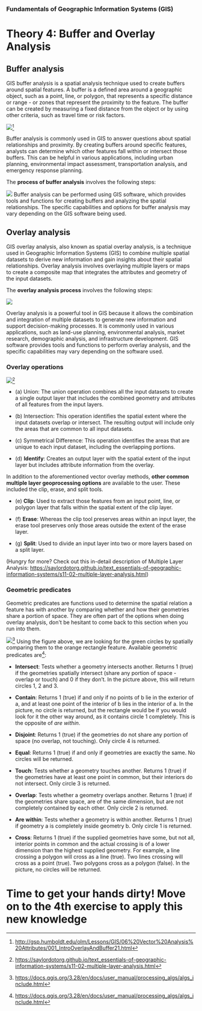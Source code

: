 
### Fundamentals of Geographic Information Systems (GIS)

# Theory 4: Buffer and Overlay Analysis

## Buffer analysis
GIS buffer analysis is a spatial analysis technique used to create buffers around spatial features. A buffer is a defined area around a geographic object, such as a point, line, or polygon, that represents a specific distance or range - or zones that represent the proximity to the feature. The buffer can be created by measuring a fixed distance from the object or by using other criteria, such as travel time or risk factors.

![](http://gsp.humboldt.edu/olm/Lessons/GIS/06%20Vector%20Analysis%20Attributes/Images/BufferDissolve.png)[^1]

Buffer analysis is commonly used in GIS to answer questions about spatial relationships and proximity. By creating buffers around specific features, analysts can determine which other features fall within or intersect those buffers. This can be helpful in various applications, including urban planning, environmental impact assessment, transportation analysis, and emergency response planning.

The **process of buffer analysis** involves the following steps:

![](https://raw.githubusercontent.com/rowan8k/fundamentals-of-gis/master/Assets/4_Theory_buffer_diagram.drawio_blue.png)
Buffer analysis can be performed using GIS software, which provides tools and functions for creating buffers and analyzing the spatial relationships. The specific capabilities and options for buffer analysis may vary depending on the GIS software being used.

## Overlay analysis
GIS overlay analysis, also known as spatial overlay analysis, is a technique used in Geographic Information Systems (GIS) to combine multiple spatial datasets to derive new information and gain insights about their spatial relationships. Overlay analysis involves overlaying multiple layers or maps to create a composite map that integrates the attributes and geometry of the input datasets.

The **overlay analysis process** involves the following steps:

![](https://raw.githubusercontent.com/rowan8k/fundamentals-of-gis/master/Assets/4_Theory_overlay_diagram.drawio.png)
    
Overlay analysis is a powerful tool in GIS because it allows the combination and integration of multiple datasets to generate new information and support decision-making processes. It is commonly used in various applications, such as land-use planning, environmental analysis, market research, demographic analysis, and infrastructure development. GIS software provides tools and functions to perform overlay analysis, and the specific capabilities may vary depending on the software used.

### Overlay operations 

![](https://saylordotorg.github.io/text_essentials-of-geographic-information-systems/section_11/a33268f6ff028c24152080d0aa3f2aad.jpg)[^2]
- (a) Union: The union operation combines all the input datasets to create a single output layer that includes the combined geometry and attributes of all features from the input layers.

- (b) Intersection: This operation identifies the spatial extent where the input datasets overlap or intersect. The resulting output will include only the areas that are common to all input datasets.

- (c\) Symmetrical Difference: This operation identifies the areas that are unique to each input dataset, including the overlapping portions.

- (d) **Identify**: Creates an output layer with the spatial extent of the input layer but includes attribute information from the overlay.

In addition to the aforementioned vector overlay methods, **other common multiple layer geoprocessing options** are available to the user. These included the clip, erase, and split tools.

- (e) **Clip**: Used to extract those features from an input point, line, or polygon layer that falls within the spatial extent of the clip layer.

- (f) **Erase**: Whereas the clip tool preserves areas within an input layer, the erase tool preserves only those areas outside the extent of the erase layer.

- (g) **Split**: Used to divide an input layer into two or more layers based on a split layer.

(Hungry for more? Check out this in-detail description of Multiple Layer Analysis: https://saylordotorg.github.io/text_essentials-of-geographic-information-systems/s11-02-multiple-layer-analysis.html)

### Geometric predicates
Geometric predicates are functions used to determine the spatial relation a feature has with another by comparing whether and how their geometries share a portion of space. They are often part of the options when doing overlay analysis, don't be hesitant to come back to this section when you run into them. 

![](https://docs.qgis.org/3.28/en/_images/selectbylocation.png)[^3]
Using the figure above, we are looking for the green circles by spatially comparing them to the orange rectangle feature. Available geometric predicates are[^3]:

- **Intersect**: Tests whether a geometry intersects another. Returns 1 (true) if the geometries spatially intersect (share any portion of space - overlap or touch) and 0 if they don’t. In the picture above, this will return circles 1, 2 and 3.

- **Contain**: Returns 1 (true) if and only if no points of b lie in the exterior of a, and at least one point of the interior of b lies in the interior of a. In the picture, no circle is returned, but the rectangle would be if you would look for it the other way around, as it contains circle 1 completely. This is the opposite of _are within_.

- **Disjoint**: Returns 1 (true) if the geometries do not share any portion of space (no overlap, not touching). Only circle 4 is returned.

- **Equal**: Returns 1 (true) if and only if geometries are exactly the same. No circles will be returned.

- **Touch**: Tests whether a geometry touches another. Returns 1 (true) if the geometries have at least one point in common, but their interiors do not intersect. Only circle 3 is returned.

- **Overlap**: Tests whether a geometry overlaps another. Returns 1 (true) if the geometries share space, are of the same dimension, but are not completely contained by each other. Only circle 2 is returned.

- **Are within**: Tests whether a geometry is within another. Returns 1 (true) if geometry a is completely inside geometry b. Only circle 1 is returned.

- **Cross**: Returns 1 (true) if the supplied geometries have some, but not all, interior points in common and the actual crossing is of a lower dimension than the highest supplied geometry. For example, a line crossing a polygon will cross as a line (true). Two lines crossing will cross as a point (true). Two polygons cross as a polygon (false). In the picture, no circles will be returned.

# Time to get your hands dirty! Move on to the 4th exercise to apply this new knowledge

[^1]:http://gsp.humboldt.edu/olm/Lessons/GIS/06%20Vector%20Analysis%20Attributes/001_IntroOverlayAndBuffer21.html
[^2]: https://saylordotorg.github.io/text_essentials-of-geographic-information-systems/s11-02-multiple-layer-analysis.html
[^3]: https://docs.qgis.org/3.28/en/docs/user_manual/processing_algs/algs_include.html

<!--stackedit_data:
eyJkaXNjdXNzaW9ucyI6eyJOT1RneWtqd3JqbWRhRHVNIjp7In
N0YXJ0Ijo1MzAsImVuZCI6NTQ1LCJ0ZXh0Ijoib3IgcmlzayBm
YWN0b3JzIn0sIjlhazlOdTNKellkMDVtUFoiOnsic3RhcnQiOj
E2MDgsImVuZCI6MTY0MCwidGV4dCI6Ikdlb2dyYXBoaWMgSW5m
b3JtYXRpb24gU3lzdGVtcyAoIn19LCJjb21tZW50cyI6eyJrYn
hSSkVIZWlzZ0tHamxJIjp7ImRpc2N1c3Npb25JZCI6Ik5PVGd5
a2p3cmptZGFEdU0iLCJzdWIiOiJnaDoyMjE2ODE1NyIsInRleH
QiOiJzdWdnZXQgZGVsZXRlIC0gY29tcGxleCB0ZXJtaW5vbG95
IiwiY3JlYXRlZCI6MTY4NzI1MzEwMjQyN30sIlpsQlpyUzJYVn
BwVVk1N2EiOnsiZGlzY3Vzc2lvbklkIjoiOWFrOU51M0p6WWQw
NW1QWiIsInN1YiI6ImdoOjIyMTY4MTU3IiwidGV4dCI6InlvdS
BjYW4gcHJvYmFibCB5anVzdCB1c2UgR0lTIGF0IHRoaXMgcG9p
bnQiLCJjcmVhdGVkIjoxNjg3MjUzMTc0NzE1fX0sImhpc3Rvcn
kiOlsxMTk1NjEyNzYwLC0xOTM1NTk3Mzk4LDExMTk3MDAzNzgs
MTYzNDEyOTIyMSwtMTEzNTY2Mjc1NiwtMTY3MjkwNjk2NiwxNj
M2NTkyNzE3LDE2Mjk3OTU0OTMsMTIyNzYzMDc3NCw3MzA5OTgx
MTZdfQ==
-->